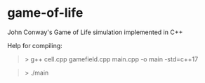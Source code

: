 # game-of-life
John Conway's Game of Life simulation implemented in C++

Help for compiling:
>\> g++ cell.cpp gamefield.cpp main.cpp -o main -std=c++17

>\> ./main
